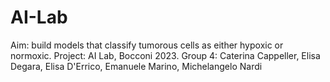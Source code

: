 # AI-Lab
Aim: build models that classify tumorous cells as either hypoxic or normoxic. Project: AI Lab, Bocconi 2023. Group 4: Caterina Cappeller, Elisa Degara, Elisa D'Errico, Emanuele Marino, Michelangelo Nardi
